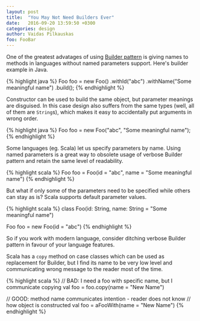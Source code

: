 ```yaml
---
layout: post
title:  "You May Not Need Builders Ever"
date:   2016-09-20 13:59:50 +0300
categories: design
author: Vaidas Pilkauskas
foo: FooBar
---
```

One of the greatest advatages of using 
[Builder pattern](http://www.javaworld.com/article/2074938/core-java/too-many-parameters-in-java-methods-part-3-builder-pattern.html) is giving names 
to methods in languages without named parameters support. Here's builder example in Java.

{% highlight java %}
Foo foo = new Foo()
  .withId("abc")
  .withName("Some meaningful name")
  .build();
{% endhighlight %}

Constructor can be used to build the same object, but parameter 
meanings are disguised. In this case design also suffers from the 
same types (well, all of them are `String`s), which makes it easy 
to accidentally put arguments in wrong order.

{% highlight java %}
Foo foo = new Foo("abc", "Some meaningful name");
{% endhighlight %}

Some languages (eg. Scala) let us specify parameters by name. 
Using named parameters is a great way to obsolete usage of verbose 
Builder pattern and retain the same level of readability.

{% highlight scala %}
Foo foo = Foo(id = "abc", name = "Some meaningful name")
{% endhighlight %}

But what if only some of the parameters need to be specified 
while others can stay as is? Scala supports default parameter values.

{% highlight scala %}
class Foo(id: String, name: String = "Some meaningful name")

Foo foo = new Foo(id = "abc")
{% endhighlight %}

So if you work with modern language, consider ditching verbose 
Builder pattern in favour of your language features. 

Scala has a `copy` method on case classes which can be used as replacement 
for Builder, but I find its name to be very low level and communicating 
wrong message to the reader most of the time.

{% highlight scala %}
// BAD: I need a foo with specific name, but I communicate copying
val foo = foo.copy(name = "New Name")

// GOOD: method name communicates intention - reader does not know 
//       how object is constructed
val foo = aFooWith(name = "New Name")
{% endhighlight %}
